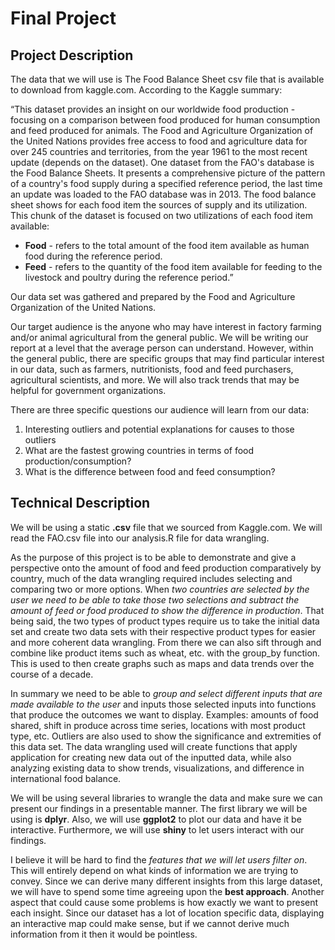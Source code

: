 # Final Project

## Project Description
The data that we will use is The Food Balance Sheet csv file that is available to download from kaggle.com. According to the Kaggle summary:

“This dataset provides an insight on our worldwide food production - focusing on a comparison between food produced for human consumption and feed produced for animals. The Food and Agriculture Organization of the United Nations provides free access to food and agriculture data for over 245 countries and territories, from the year 1961 to the most recent update (depends on the dataset). One dataset from the FAO's database is the Food Balance Sheets. It presents a comprehensive picture of the pattern of a country's food supply during a specified reference period, the last time an update was loaded to the FAO database was in 2013. The food balance sheet shows for each food item the sources of supply and its utilization. This chunk of the dataset is focused on two utilizations of each food item available:

  * **Food** - refers to the total amount of the food item available as human food during the reference period.
  * **Feed** - refers to the quantity of the food item available for feeding to the livestock and poultry during the reference period.”

Our data set was gathered and prepared by the Food and Agriculture Organization of the United Nations.

Our target audience is the anyone who may have interest in factory farming and/or animal agricultural from the general public. We will be writing our report at a level that the average person can understand. However, within the general public, there are specific groups that may find particular interest in our data, such as farmers, nutritionists, food and feed purchasers, agricultural scientists, and more. We will also track trends that may be helpful for government organizations.

There are three specific questions our audience will learn from our data:
1. Interesting outliers and potential explanations for causes to those outliers
2. What are the fastest growing countries in terms of food production/consumption?
3. What is the difference between food and feed consumption?


## Technical Description

We will be using a static **.csv** file that we sourced from Kaggle.com. We will read the FAO.csv file into our analysis.R file for data wrangling. 

As the purpose of this project is to be able to demonstrate and give a perspective onto the amount of food and feed production comparatively by country, much of the data wrangling required includes selecting and comparing two or more options. When *two countries are selected by the user we need to be able to take those two selections and subtract the amount of feed or food produced to show the difference in production*. That being said, the two types of product types require us to take the initial data set and create two data sets with their respective product types for easier and more coherent data wrangling.  From there we can also sift through and combine like product items such as wheat, etc. with the group_by function. This is used to then create graphs such as maps and data trends over the course of a decade. 

In summary we need to be able to *group and select different inputs that are made available to the user* and inputs those selected inputs into functions that produce the outcomes we want to display. Examples: amounts of food shared, shift in produce across time series, locations with most product type, etc. Outliers are also used to show the significance and extremities of this data set. The data wrangling used will create functions that apply application for creating new data out of the inputted data, while also analyzing existing data to show trends, visualizations, and difference in international food balance.  

We will be using several libraries to wrangle the data and make sure we can present our findings in a presentable manner. The first library we will be using is **dplyr**.  Also, we will use **ggplot2** to plot our data and have it be interactive. Furthermore, we will use **shiny** to let users interact with our findings.  

I believe it will be hard to find the *features that we will let users filter on*. This will entirely depend on what kinds of information we are trying to convey. Since we can derive many different insights from this large dataset, we will have to spend some time agreeing upon the **best approach**. Another aspect that could cause some problems is how exactly we want to present each insight. Since our dataset has a lot of location specific data, displaying an interactive map could make sense, but if we cannot derive much information from it then it would be pointless.  
